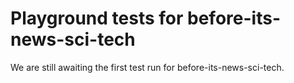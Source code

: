 # Playground tests for before-its-news-sci-tech
We are still awaiting the first test run for before-its-news-sci-tech.
